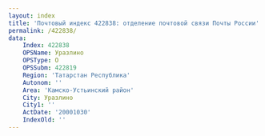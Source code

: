 ```yaml
---
layout: index
title: 'Почтовый индекс 422838: отделение почтовой связи Почты России'
permalink: /422838/
data:
    Index: 422838
    OPSName: Уразлино
    OPSType: О
    OPSSubm: 422819
    Region: 'Татарстан Республика'
    Autonom: ''
    Area: 'Камско-Устьинский район'
    City: Уразлино
    City1: ''
    ActDate: '20001030'
    IndexOld: ''
---
```

